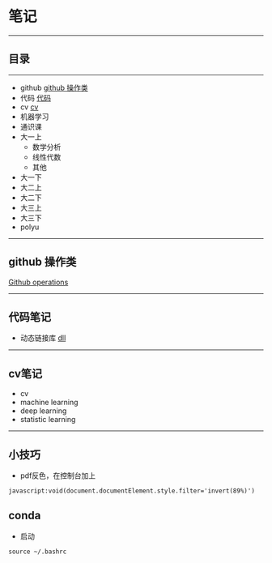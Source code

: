 # 笔记
---
## 目录
---
- github [github 操作类](https://github.com/AallRight/Notes?tab=readme-ov-file#github-%E6%93%8D%E4%BD%9C%E7%B1%BB)
- 代码 [代码](https://github.com/AallRight/Notes?tab=readme-ov-file#%E4%BB%A3%E7%A0%81%E7%AC%94%E8%AE%B0)
- cv [cv](https://github.com/AallRight/Notes?tab=readme-ov-file#cv%E7%AC%94%E8%AE%B0)
- 机器学习
- 通识课
- 大一上
  - 数学分析
  - 线性代数
  - 其他
- 大一下
- 大二上
- 大二下
- 大三上
- 大三下
- polyu

---

## github 操作类
[Github operations](https://github.com/AallRight/Github-operations)


--- 

## 代码笔记

- 动态链接库 [dll](https://github.com/AallRight/Github-operations/blob/main/%E5%8A%A8%E6%80%81%E9%93%BE%E6%8E%A5%E5%BA%93.md)


---


## cv笔记


- cv
- machine learning
- deep learning
- statistic learning


---

## 小技巧

- pdf反色，在控制台加上
```
javascript:void(document.documentElement.style.filter='invert(89%)')

```
## conda 

- 启动
```
source ~/.bashrc
```



